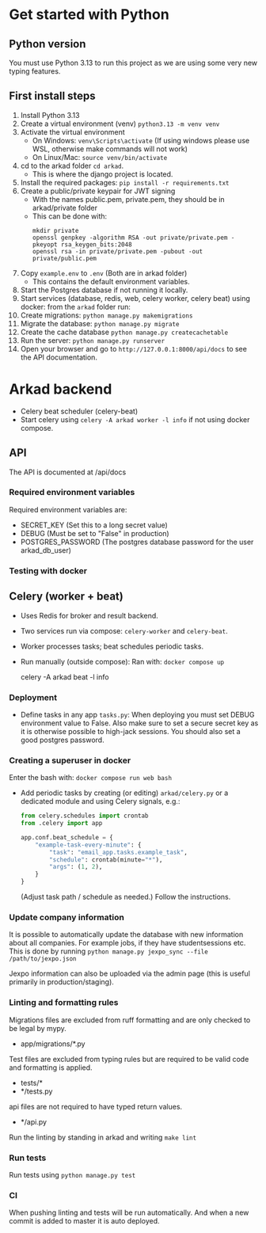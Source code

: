 # Get started with Python

## Python version
You must use Python 3.13 to run this project as we are using some very new typing features.

## First install steps

1. Install Python 3.13
2. Create a virtual environment (venv) `python3.13 -m venv venv`
3. Activate the virtual environment
    - On Windows: `venv\Scripts\activate` (If using windows please use WSL, otherwise make commands will not work)
    - On Linux/Mac: `source venv/bin/activate`
4. cd to the arkad folder `cd arkad`.
    - This is where the django project is located.
5. Install the required packages: `pip install -r requirements.txt`
6. Create a public/private keypair for JWT signing
    - With the names public.pem, private.pem, they should be in arkad/private folder
    - This can be done with:
      ```shell
      mkdir private
      openssl genpkey -algorithm RSA -out private/private.pem -pkeyopt rsa_keygen_bits:2048
      openssl rsa -in private/private.pem -pubout -out private/public.pem
      ```
7. Copy `example.env` to `.env` (Both are in arkad folder)
    - This contains the default environment variables.
8. Start the Postgres database if not running it locally.
8. Start services (database, redis, web, celery worker, celery beat) using docker: from the `arkad` folder run:
9. Create migrations: `python manage.py makemigrations`
10. Migrate the database: `python manage.py migrate`
11. Create the cache database `python manage.py createcachetable`
12. Run the server: `python manage.py runserver`
13. Open your browser and go to `http://127.0.0.1:8000/api/docs` to see the API documentation.

# Arkad backend

   - Celery beat scheduler (celery-beat)
   - Start celery using `celery -A arkad worker -l info` if not using docker compose.

## API

The API is documented at /api/docs

### Required environment variables

Required environment variables are:
- SECRET_KEY (Set this to a long secret value)
- DEBUG (Must be set to "False" in production)
- POSTGRES_PASSWORD (The postgres database password for the user arkad_db_user)

### Testing with docker
## Celery (worker + beat)
- Uses Redis for broker and result backend.
- Two services run via compose: `celery-worker` and `celery-beat`.
- Worker processes tasks; beat schedules periodic tasks.
- Run manually (outside compose):
Ran with: `docker compose up`

  celery -A arkad beat -l info
### Deployment
- Define tasks in any app `tasks.py`:
When deploying you must set DEBUG environment value to False.
Also make sure to set a secure secret key as it is otherwise possible to high-jack sessions.
You should also set a good postgres password.

### Creating a superuser in docker

Enter the bash with: `docker compose run web bash`
- Add periodic tasks by creating (or editing) `arkad/celery.py` or a dedicated module and using Celery signals, e.g.:
  ```python
  from celery.schedules import crontab
  from .celery import app

  app.conf.beat_schedule = {
      "example-task-every-minute": {
          "task": "email_app.tasks.example_task",
          "schedule": crontab(minute="*"),
          "args": (1, 2),
      }
  }
  ```
  (Adjust task path / schedule as needed.)
Follow the instructions.

### Update company information

It is possible to automatically update the database with new information about all companies.
For example jobs, if they have studentsessions etc.
This is done by running `python manage.py jexpo_sync --file /path/to/jexpo.json`

Jexpo information can also be uploaded via the admin page (this is useful primarily in production/staging).
### Linting and formatting rules

Migrations files are excluded from ruff formatting and are only checked to be legal by mypy.
- app/migrations/*.py

Test files are excluded from typing rules but are required to be valid code and formatting is applied.
-   tests/*
-   */tests.py

api files are not required to have typed return values.
- */api.py

Run the linting by standing in arkad and writing `make lint`

### Run tests

Run tests using `python manage.py test`

### CI

When pushing linting and tests will be run automatically.
And when a new commit is added to master it is auto deployed.

